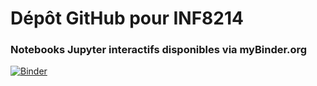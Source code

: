 # Dépôt GitHub pour INF8214

### Notebooks Jupyter interactifs disponibles via myBinder.org
[![Binder](https://mybinder.org/badge_logo.svg)](https://mybinder.org/v2/gh/inf8214/INF8214_Labo/HEAD)